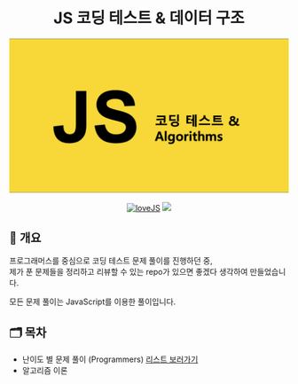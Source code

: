 <h1 align="center">JS 코딩 테스트 & 데이터 구조</h1>

<p align="center">
    <img alt="배너" src="./images/banner.png" />
</p>

<p align="center">
    <a href="https://img.shields.io">
        <img alt="loveJS" src="https://img.shields.io/badge/love%20js%3F-yes-critical"></a>
    <a href="https://hits.seeyoufarm.com"><img src="https://hits.seeyoufarm.com/api/count/incr/badge.svg?url=https%3A%2F%2Fgithub.com%2FMinsoo-web%2Fjs_algorithm&count_bg=%231BB47C&title_bg=%23555555&icon=&icon_color=%23E7E7E7&title=today&edge_flat=false"/></a>
</p>

## 🚀 개요

프로그래머스를 중심으로 코딩 테스트 문제 풀이를 진행하던 중,  
제가 푼 문제들을 정리하고 리뷰할 수 있는 repo가 있으면 좋겠다 생각하여 만들었습니다.

모든 문제 풀이는 JavaScript를 이용한 풀이입니다.

## 🗂 목차

- 난이도 별 문제 풀이 (Programmers) [리스트 보러가기](https://github.com/Minsoo-web/js_algorithm/issues)
- 알고리즘 이론
